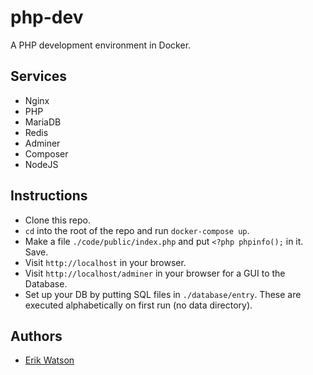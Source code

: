# php-dev

A PHP development environment in Docker.


## Services

  + Nginx
  + PHP
  + MariaDB
  + Redis
  + Adminer
  + Composer
  + NodeJS


## Instructions

  + Clone this repo.
  + `cd` into the root of the repo and run `docker-compose up`.
  + Make a file `./code/public/index.php` and put `<?php phpinfo();` in it. Save.
  + Visit `http://localhost` in your browser.
  + Visit `http://localhost/adminer` in your browser for a GUI to the Database. 
  + Set up your DB by putting SQL files in `./database/entry`. These are executed alphabetically on first run (no data directory). 

## Authors

 - [Erik Watson](mailto:erik@erikwatson.me)
